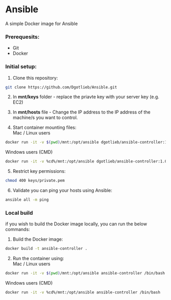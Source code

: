 # Ansible
A simple Docker image for Ansible

### Prerequesits:
* Git
* Docker


### Initial setup:
1. Clone this repository:
``` bash
git clone https://github.com/Dgotlieb/Ansible.git
```  
2. In **mnt/keys** folder - replace the priavte key with your server key (e.g. EC2)  
3. In **mnt/hosts** file - Change the IP address to the IP address of the machine/s you want to control.   

4. Start container mounting files:  
Mac / Linux users
``` bash
docker run -it -v $(pwd)/mnt:/opt/ansible dgotlieb/ansible-controller:1.0.0 /bin/bash
```
Windows users (CMD)
``` bash
docker run -it -v %cd%/mnt:/opt/ansible dgotlieb/ansible-controller:1.0.0 /bin/bash
```
    
5. Restrict key permissions:
``` bash
chmod 400 keys/private.pem
```

6. Validate you can ping your hosts using Ansible:
``` bash
ansible all -m ping
```


### Local build  
if you wish to build the Docker image locally, you can run the below commands:  
1. Build the Docker image:  
``` bash
docker build -t ansible-controller .
```
2. Run the container using:  
Mac / Linux users  
``` bash
docker run -it -v $(pwd)/mnt:/opt/ansible ansible-controller /bin/bash
```
  
Windows users (CMD)  
``` bash
docker run -it -v %cd%/mnt:/opt/ansible ansible-controller /bin/bash
```
